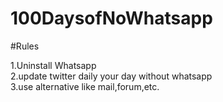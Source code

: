 # 100DaysofNoWhatsapp

#Rules

1.Uninstall Whatsapp
<br>
2.update twitter daily your day without whatsapp
<br>
3.use alternative like mail,forum,etc.
